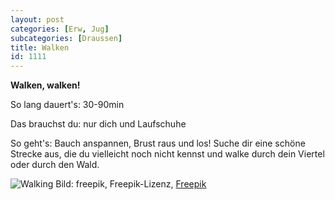 ```yaml
---
layout: post
categories: [Erw, Jug]
subcategories: [Draussen]
title: Walken
id: 1111
---
```

**Walken, walken!**

So lang dauert's: 30-90min

Das brauchst du: nur dich und Laufschuhe

So geht's: Bauch anspannen, Brust raus und los! Suche dir eine schöne Strecke aus, die du vielleicht noch nicht kennst und walke durch dein Viertel oder durch den Wald.

![Walking](https://image.freepik.com/vektoren-kostenlos/explorer-mit-rucksackhintergrund_23-2148140395.jpg)
Bild: freepik, Freepik-Lizenz, [Freepik](https://de.freepik.com/vektoren-kostenlos/explorer-mit-rucksackhintergrund_4321859.htm#page=2&query=walking&position=19)
